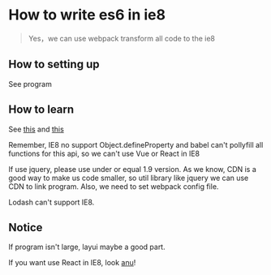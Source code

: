 # How to write es6 in ie8

> Yes，we can use webpack transform all code to the ie8

## How to setting up

See program

## How to learn

See [this](https://juejin.im/post/5cabf7b0e51d456e8b07dd04) and [this](https://juejin.im/post/5c09d6d35188256d9832df9d)

Remember, IE8 no support Object.defineProperty and babel can't pollyfill all functions for this api, so we can't use Vue or React in IE8

If use jquery, please use under or equal 1.9 version. As we know, CDN is a good way to make us code smaller, so util library like jquery we can use CDN to link program. Also, we need to set webpack config file.

Lodash can't support IE8.

## Notice

If program isn't large, layui maybe a good part.

If you want use React in IE8, look [anu](https://github.com/RubyLouvre/anu-ie8-example)!

